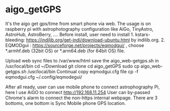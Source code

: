 # aigo_getGPS
It's the aigo get gps/time from smart phone via web. The usage is on raspberry pi with astrophotography configuration like AiGo, TinyAstro, AstroHub, AstroBerry, ....
Before install, user need to install 
      1. kstars-bleeding: https://indilib.org/get-indi/download-ubuntu.html by indilib.org. 
      2. EQMODgui : https://sourceforge.net/projects/eqmodgui/ , choose *.armhf.deb (32bit OS) or *.arm64.deb (for 64bit OS) file.
      
Upload web sync files to /var/www/html
save the aigo_web-getgps.sh in /usr/local/bin
    cd ~/Download
    git clone 
    cd aigo_getGPS
    sudo cp aigo_web-getgps.sh /usr/local/bin
Continual copy eqmodgui.cfg file
    cp -f eqmodgui.cfg ~/.config/eqmodegui/
    
After all ready, user can use mobile phone to connect astrophography Pi, here I use AiGO to connect
  http://192.168.11.254
  User can by-passed Chrome's alarm to connect the non-https internal webpage. There are 3 bottoms, one bottom is Sync Mobile phone GPS location.
  
